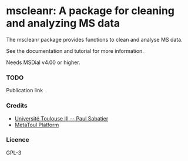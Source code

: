 # mscleanr: A package for cleaning and analyzing MS data

The mscleanr package provides functions to clean and analyse MS data.

See the documentation and tutorial for more information.

Needs MSDial v4.00 or higher.

### TODO
Publication link

### Credits
- [Université Toulouse III -- Paul Sabatier](https://www.univ-tlse3.fr)
- [MetaToul Platform](https://www.lrsv.ups-tlse.fr/metatoul-en/)

### Licence
GPL-3
